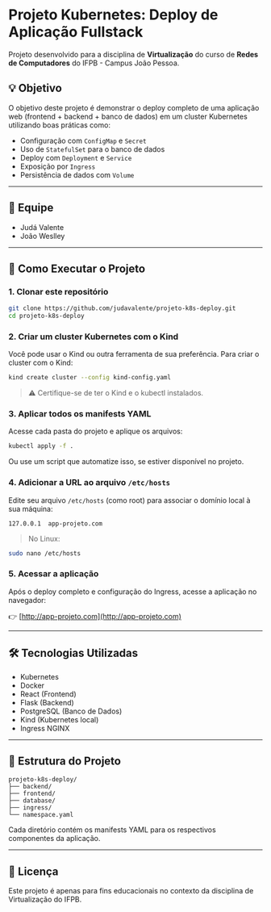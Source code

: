 # Projeto Kubernetes: Deploy de Aplicação Fullstack

Projeto desenvolvido para a disciplina de **Virtualização** do curso de **Redes de Computadores** do IFPB - Campus João Pessoa.

## 💡 Objetivo

O objetivo deste projeto é demonstrar o deploy completo de uma aplicação web (frontend + backend + banco de dados) em um cluster Kubernetes utilizando boas práticas como:

- Configuração com `ConfigMap` e `Secret`
- Uso de `StatefulSet` para o banco de dados
- Deploy com `Deployment` e `Service`
- Exposição por `Ingress`
- Persistência de dados com `Volume`

---

## 👥 Equipe

- Judá Valente  
- João Weslley

---

## 🚀 Como Executar o Projeto

### 1. Clonar este repositório

```bash
git clone https://github.com/judavalente/projeto-k8s-deploy.git
cd projeto-k8s-deploy
```

### 2. Criar um cluster Kubernetes com o Kind

Você pode usar o Kind ou outra ferramenta de sua preferência. Para criar o cluster com o Kind:

```bash
kind create cluster --config kind-config.yaml
```

> ⚠️ Certifique-se de ter o Kind e o kubectl instalados.

### 3. Aplicar todos os manifests YAML

Acesse cada pasta do projeto e aplique os arquivos:

```bash
kubectl apply -f .
```

Ou use um script que automatize isso, se estiver disponível no projeto.

### 4. Adicionar a URL ao arquivo `/etc/hosts`

Edite seu arquivo `/etc/hosts` (como root) para associar o domínio local à sua máquina:

```
127.0.0.1  app-projeto.com
```

> No Linux:  
```bash
sudo nano /etc/hosts
```

### 5. Acessar a aplicação

Após o deploy completo e configuração do Ingress, acesse a aplicação no navegador:

👉 [http://app-projeto.com](http://app-projeto.com)

---

## 🛠 Tecnologias Utilizadas

- Kubernetes
- Docker
- React (Frontend)
- Flask (Backend)
- PostgreSQL (Banco de Dados)
- Kind (Kubernetes local)
- Ingress NGINX

---

## 📂 Estrutura do Projeto

```
projeto-k8s-deploy/
├── backend/
├── frontend/
├── database/
├── ingress/
└── namespace.yaml
```

Cada diretório contém os manifests YAML para os respectivos componentes da aplicação.

---

## 📄 Licença

Este projeto é apenas para fins educacionais no contexto da disciplina de Virtualização do IFPB.
